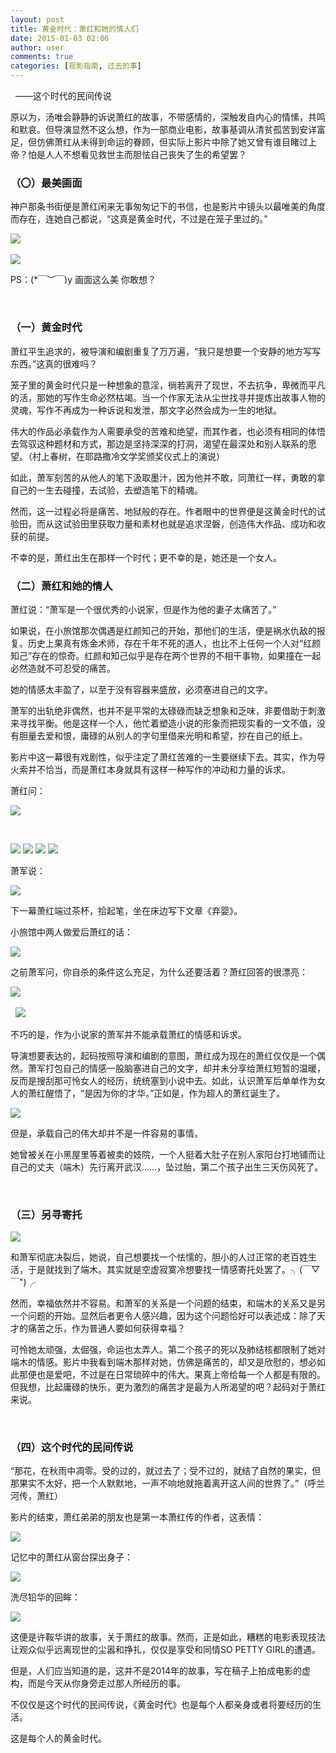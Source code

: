 ```yaml
---
layout: post
title: 黄金时代：萧红和她的情人们
date: 2015-01-03 02:06
author: user
comments: true
categories: [观影指南, 过去的事]
---
```

  ——这个时代的民间传说

原以为，汤唯会静静的诉说萧红的故事，不带感情的，深触发自内心的情愫，共鸣和默哀。但导演显然不这么想，作为一部商业电影，故事基调从清贫孤苦到安详富足，但仿佛萧红从未得到命运的眷顾，但实际上影片中除了她又曾有谁目睹过上帝？怕是人人不想看见救世主而胆怯自己丧失了生的希望罢？

### （〇）最美画面

神户那条书街便是萧红闲来无事匆匆记下的书信，也是影片中镜头以最唯美的角度而存在，连她自己都说，“这真是黄金时代，不过是在笼子里过的。”

<img src="http://r.photo.store.qq.com/psb?/V11O6ljJ32NTxA/kgJkcVZbbbukm92.4L6hGVg8Z5IK2*AnsSWeB.R*gPA!/o/dFk2PHQ0PQAA&amp;ek=1&amp;kp=1&amp;pt=0&amp;bo=VQVfAlUFXwIDACU!&amp;su=1205801345&amp;sce=0-12-12&amp;rf=2-9"  style="max-width:500px;"  />

<br /> 
<br />

<img src="http://a3.qpic.cn/psb?/V11O6ljJ32NTxA/BE1SqhpU3OJaYvdlVhUTzFMWXmCXfZJ*NzLFvqRcWvc!/b/dMSjo3MuPQAA&amp;ek=1&amp;kp=1&amp;pt=0&amp;bo=0QKMAQAAAAADAHs!&amp;su=016876305&amp;sce=0-12-12&amp;rf=2-9"  style="max-width:500px;"  />

<br />

PS：(*￣︶￣)y&nbsp;画面这么美&nbsp;你敢想？

&nbsp;

### （一）黄金时代

萧红平生追求的，被导演和编剧重复了万万遍，“我只是想要一个安静的地方写写东西。”这真的很难吗？

笼子里的黄金时代只是一种想象的意淫，徜若离开了现世，不去抗争，卑微而平凡的活，那她的写作生命必然枯竭。当一个作家无法从尘世找寻并提炼出故事人物的灵魂，写作不再成为一种诉说和发泄，那文字必然会成为一生的地狱。

伟大的作品必承载作为人需要承受的苦难和绝望，而其作者，也必须有相同的体悟去驾驭这种题材和方式，那边是坚持深深的打洞，渴望在最深处和别人联系的愿望。（村上春树，在耶路撒冷文学奖颁奖仪式上的演说）

如此，萧军刻苦的从他人的笔下汲取墨汁，因为他并不敢，同萧红一样，勇敢的拿自己的一生去碰撞，去试验，去塑造笔下的精魂。

然而，这一过程必将是痛苦、地狱般的存在。作者眼中的世界便是这黄金时代的试验田，而从这试验田里获取力量和素材也就是追求涅磐，创造伟大作品、成功和收获的前提。

不幸的是，萧红出生在那样一个时代；更不幸的是，她还是一个女人。

### （二）萧红和她的情人

萧红说：“萧军是一个很优秀的小说家，但是作为他的妻子太痛苦了。”

如果说，在小旅馆那次偶遇是红颜知己的开始，那他们的生活，便是祸水仇敌的报复。历史上果真有炼金术师，存在千年不死的道人，也比不上任何一个人对“红颜知己”存在的惊奇。红颜和知己似乎是存在两个世界的不相干事物，如果撞在一起必然造就不可忍受的痛苦。

她的情感太丰盈了，以至于没有容器来盛放，必须塞进自己的文字。

萧军的出轨绝非偶然，也并不是平常的太碌碌而缺乏想象和乏味，非要借助于刺激来寻找平衡。他是这样一个人，他忙着塑造小说的形象而把现实看的一文不值，没有胆量去爱和恨，庸碌的从别人的字句里借来光明和希望，抄在自己的纸上。

影片中这一幕很有戏剧性，似乎注定了萧红苦难的一生要继续下去。其实，作为导火索并不恰当，而是萧红本身就具有这样一种写作的冲动和力量的诉求。

萧红问：

<img src="http://r.photo.store.qq.com/psb?/V11O6ljJ32NTxA/YyN1QQRsDaqcLAwB5f.A88e95bu.SOlrk4Zvflnwbv4!/o/dIWYeXUkGAAA&amp;ek=1&amp;kp=1&amp;pt=0&amp;bo=VwONAVcDjQEDACU!&amp;su=185373249&amp;sce=0-12-12&amp;rf=2-9"  style="max-width:500px;"  />

&nbsp;

<img src="http://a4.qpic.cn/psb?/V11O6ljJ32NTxA/dLRqJxYFI.30.8ao.H9rT30UwQ78KxdBPOmq0Ozj8OY!/b/dH9gRXQvPQAA&amp;ek=1&amp;kp=1&amp;pt=0&amp;bo=KgIfAAAAAAADABI!&amp;su=0231878625&amp;sce=0-12-12&amp;rf=2-9"  style="max-width:500px;"  />

<img src="http://a2.qpic.cn/psb?/V11O6ljJ32NTxA/Xk74kt5SSmK2Ylv1dod2FMhOxFa2uc9OiEdl5Q9CEJI!/b/dIjnbnUeGAAA&amp;ek=1&amp;kp=1&amp;pt=0&amp;bo=KgIcAAAAAAADABE!&amp;su=0148794913&amp;sce=0-12-12&amp;rf=2-9"  style="max-width:500px;"  />

<img src="http://a3.qpic.cn/psb?/V11O6ljJ32NTxA/2B.x491t0CQe4NI.o4GwrtdRwvpems.6lY7TDV9qeuE!/b/dJqqE3YMGAAA&amp;ek=1&amp;kp=1&amp;pt=0&amp;bo=KgIjAAAAAAADAC4!&amp;su=0210775633&amp;sce=0-12-12&amp;rf=2-9"  style="max-width:500px;"  />

<img src="http://a3.qpic.cn/psb?/V11O6ljJ32NTxA/YuzeyW9vCdfql7m.i.5M0TY4j27DDDjSuvxsHj.PywE!/b/dNg1pXMzPQAA&amp;ek=1&amp;kp=1&amp;pt=0&amp;bo=KgIfAAAAAAADABI!&amp;su=0106840209&amp;sce=0-12-12&amp;rf=2-9"  style="max-width:500px;"  />

萧军说：

<img src="http://a4.qpic.cn/psb?/V11O6ljJ32NTxA/PAq.Jr*BxlrP.NqZdwEmvEC8ZY*ac8YBbKT2.aYKfOM!/b/dC8*PHQ2PQAA&amp;ek=1&amp;kp=1&amp;pt=0&amp;bo=KgIjAAAAAAADAC4!&amp;su=0130487985&amp;sce=0-12-12&amp;rf=2-9"  style="max-width:500px;"  />

下一幕萧红端过茶杯，拾起笔，坐在床边写下文章《弃婴》。

小旅馆中两人做爱后萧红的话：

<img src="http://a4.qpic.cn/psb?/V11O6ljJ32NTxA/1pjKB1vGq*9yBIVRHVCbnbU5iNkM8tFZ1j4bb7MkW2U!/b/dKHdRnQtPQAA&amp;ek=1&amp;kp=1&amp;pt=0&amp;bo=KgL.AAAAAAADAPM!&amp;su=0133372001&amp;sce=0-12-12&amp;rf=2-9"  style="max-width:500px;"  />

之前萧军问，你自杀的条件这么充足，为什么还要活着？萧红回答的很漂亮：

<img src="http://a2.qpic.cn/psb?/V11O6ljJ32NTxA/Buv101iL6igC98fRF1kxcBzLkrAX5pOFTmt9wm8vNMo!/b/dJsVe3UfGAAA&amp;ek=1&amp;kp=1&amp;pt=0&amp;bo=KgIKAQAAAAADAAY!&amp;su=0119865281&amp;sce=0-12-12&amp;rf=2-9"  style="max-width:500px;"  />

<br /> 
<br />&nbsp;

<img src="http://a4.qpic.cn/psb?/V11O6ljJ32NTxA/oewKTf.ggL59e8zT23uLsK.mwz5Hm11qEY6g*kSTCpg!/b/dBS*QHQwPQAA&amp;ek=1&amp;kp=1&amp;pt=0&amp;bo=KgL*AAAAAAADAPI!&amp;su=013185409&amp;sce=0-12-12&amp;rf=2-9"  style="max-width:500px;"  />

不巧的是，作为小说家的萧军并不能承载萧红的情感和诉求。

导演想要表达的，起码按照导演和编剧的意图，萧红成为现在的萧红仅仅是一个偶然。萧军打包自己的情感一股脑塞进自己的文字，却并未分享给萧红短暂的温暖，反而是搜刮那可怜女人的经历，统统塞到小说中去。如此，认识萧军后单单作为女人的萧红醒悟了，“是因为你的才华。”正如是，作为超人的萧红诞生了。

<img src="http://a3.qpic.cn/psb?/V11O6ljJ32NTxA/a6Y9Jo*TuJVZ.MTC1uOLxnIEAV4IOHoRAQ58hbjtGTw!/b/dD4sD3YKGAAA&amp;ek=1&amp;kp=1&amp;pt=0&amp;bo=KgJBAQAAAAADAE0!&amp;su=0194832929&amp;sce=0-12-12&amp;rf=2-9"  style="max-width:500px;"  />

但是，承载自己的伟大却并不是一件容易的事情。

她曾被关在小黑屋里等着被卖的妓院，一个人挺着大肚子在别人家阳台打地铺而让自己的丈夫（端木）先行离开武汉……，坠过胎，第二个孩子出生三天伤风死了。

&nbsp;

### （三）另寻寄托

<img src="http://a4.qpic.cn/psb?/V11O6ljJ32NTxA/wc97dVqracB84Z1WM1NSsLzmvejN6dQzKo0ZFCzD.7U!/b/dK3LQHQxPQAA&amp;ek=1&amp;kp=1&amp;pt=0&amp;bo=KgL8AAAAAAADAPE!&amp;su=054403505&amp;sce=0-12-12&amp;rf=2-9"  style="max-width:500px;"  />

和萧军彻底决裂后，她说，自己想要找一个怯懦的，胆小的人过正常的老百姓生活，于是就找到了端木。其实就是空虚寂寞冷想要找一情感寄托处罢了。╮(￣▽￣&quot;)╭

然而，幸福依然并不容易。和萧军的关系是一个问题的结束，和端木的关系又是另一个问题的开始。显然后者更令人感兴趣，因为这个问题恰好可以表述成：除了天才的痛苦之乐，作为普通人要如何获得幸福？

可怜她太顽强，太倔强，命运也太弄人。第二个孩子的死以及肺结核都限制了她对端木的情感。影片中我看到端木那样对她，仿佛是痛苦的，却又是欣慰的，想必如此那便也是爱吧，不过是在日常琐碎中的伟大。果真上帝给每一个人都是有限的。但我想，比起庸碌的快乐，更为激烈的痛苦才是最为人所渴望的吧？起码对于萧红来说。

&nbsp;

### （四）这个时代的民间传说

“那花，在秋雨中凋零。受的过的，就过去了；受不过的，就结了自然的果实，但那果实不太好，把一个人默默地，一声不响地就拖着离开这人间的世界了。”（呼兰河传，萧红）

影片的结束，萧红弟弟的朋友也是第一本萧红传的作者，这表情：

<img src="http://r.photo.store.qq.com/psb?/V11O6ljJ32NTxA/Eg*vzAi*C6oI6TZQejP*IObxcjQWB.zAiRTOlJq9E90!/o/dBqgo3MwPQAA&amp;ek=1&amp;kp=1&amp;pt=0&amp;bo=QgONAUIDjQEDACU!&amp;su=1267762305&amp;sce=0-12-12&amp;rf=2-9"  style="max-width:500px;"  />

<br />

记忆中的萧红从窗台探出身子：

<img src="http://r.photo.store.qq.com/psb?/V11O6ljJ32NTxA/dLTsNOyEBha*E4YtfK*g3KHqccxj2.GCSf4ZCfpM2ys!/o/dI4B4XQ*PQAA&amp;ek=1&amp;kp=1&amp;pt=0&amp;bo=WAOGAVgDhgEDACU!&amp;su=18437201&amp;sce=0-12-12&amp;rf=2-9"  style="max-width:500px;"  />

洗尽铅华的回眸：

<img src="http://r.photo.store.qq.com/psb?/V11O6ljJ32NTxA/sddtIZ0bd8oIbYj3YaJXRzbmr8ux5NfCOCwweQ1tnVw!/o/dL4zEnYTGAAA&amp;ek=1&amp;kp=1&amp;pt=0&amp;bo=TwOFAU8DhQEDACU!&amp;su=1218349569&amp;sce=0-12-12&amp;rf=2-9"  style="max-width:500px;"  />

<br />

这便是许鞍华讲的故事，关于萧红的故事。然而，正是如此，糟糕的电影表现技法让观众似乎远离现世的尘嚣和挣扎，仅仅是享受和同情SO PETTY GIRL的遭遇。

但是，人们应当知道的是，这并不是2014年的故事，写在稿子上拍成电影的虚构，而是今天从你身旁走过那人所经历的事。

不仅仅是这个时代的民间传说，《黄金时代》也是每个人都亲身或者将要经历的生活。

这是每个人的黄金时代。

<br />

<br />
